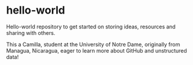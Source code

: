 # hello-world
Hello-world repository to get started on storing ideas, resources and sharing with others. 

This a Camilla, student at the University of Notre Dame, originally from Managua, Nicaragua, eager to learn more about GitHub and unstructured data!
